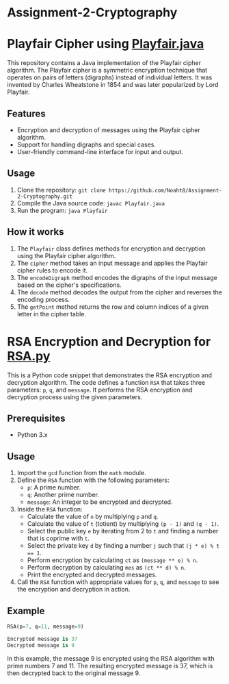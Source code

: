 # Assignment-2-Cryptography

# Playfair Cipher using [Playfair.java](Playfair.java)

This repository contains a Java implementation of the Playfair cipher algorithm. The Playfair cipher is a symmetric encryption technique that operates on pairs of letters (digraphs) instead of individual letters. It was invented by Charles Wheatstone in 1854 and was later popularized by Lord Playfair.

## Features

- Encryption and decryption of messages using the Playfair cipher algorithm.
- Support for handling digraphs and special cases.
- User-friendly command-line interface for input and output.

## Usage

1. Clone the repository: `git clone https://github.com/Noaht8/Assignment-2-Cryptography.git`
2. Compile the Java source code: `javac Playfair.java`
3. Run the program: `java Playfair`

## How it works

1. The `Playfair` class defines methods for encryption and decryption using the Playfair cipher algorithm.
2. The `cipher` method takes an input message and applies the Playfair cipher rules to encode it.
3. The `encodeDigraph` method encodes the digraphs of the input message based on the cipher's specifications.
4. The `decode` method decodes the output from the cipher and reverses the encoding process.
5. The `getPoint` method returns the row and column indices of a given letter in the cipher table.



# RSA Encryption and Decryption for [RSA.py](RSA.py)

This is a Python code snippet that demonstrates the RSA encryption and decryption algorithm. The code defines a function `RSA` that takes three parameters: `p`, `q`, and `message`. It performs the RSA encryption and decryption process using the given parameters.

## Prerequisites
- Python 3.x

## Usage
1. Import the `gcd` function from the `math` module.
2. Define the `RSA` function with the following parameters:
   - `p`: A prime number.
   - `q`: Another prime number.
   - `message`: An integer to be encrypted and decrypted.
3. Inside the `RSA` function:
   - Calculate the value of `n` by multiplying `p` and `q`.
   - Calculate the value of `t` (totient) by multiplying `(p - 1)` and `(q - 1)`.
   - Select the public key `e` by iterating from 2 to `t` and finding a number that is coprime with `t`.
   - Select the private key `d` by finding a number `j` such that `(j * e) % t == 1`.
   - Perform encryption by calculating `ct` as `(message ** e) % n`.
   - Perform decryption by calculating `mes` as `(ct ** d) % n`.
   - Print the encrypted and decrypted messages.
4. Call the `RSA` function with appropriate values for `p`, `q`, and `message` to see the encryption and decryption in action.

## Example

```python
RSA(p=7, q=11, message=9)

Encrypted message is 37
Decrypted message is 9
```
In this example, the message 9 is encrypted using the RSA algorithm with prime numbers 7 and 11. The resulting encrypted message is 37, which is then decrypted back to the original message 9.
